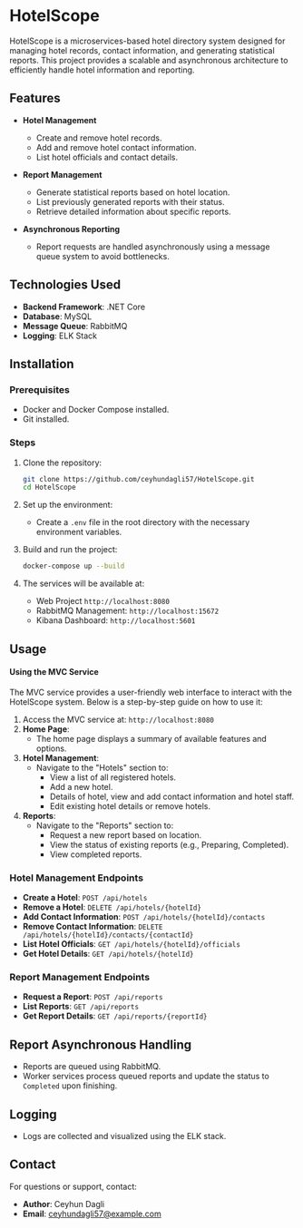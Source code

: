 # HotelScope

HotelScope is a microservices-based hotel directory system designed for managing hotel records, contact information, and generating statistical reports. This project provides a scalable and asynchronous architecture to efficiently handle hotel information and reporting.

## Features

- **Hotel Management**
  - Create and remove hotel records.
  - Add and remove hotel contact information.
  - List hotel officials and contact details.

- **Report Management**
  - Generate statistical reports based on hotel location.
  - List previously generated reports with their status.
  - Retrieve detailed information about specific reports.

- **Asynchronous Reporting**
  - Report requests are handled asynchronously using a message queue system to avoid bottlenecks.

## Technologies Used

- **Backend Framework**: .NET Core
- **Database**: MySQL
- **Message Queue**: RabbitMQ
- **Logging**: ELK Stack

## Installation

### Prerequisites

- Docker and Docker Compose installed.
- Git installed.

### Steps

1. Clone the repository:
   ```bash
   git clone https://github.com/ceyhundagli57/HotelScope.git
   cd HotelScope
   ```

2. Set up the environment:
   - Create a `.env` file in the root directory with the necessary environment variables.

3. Build and run the project:
   ```bash
   docker-compose up --build
   ```

4. The services will be available at:
   - Web Project `http://localhost:8080`
   - RabbitMQ Management: `http://localhost:15672`
   - Kibana Dashboard: `http://localhost:5601`

## Usage

#### Using the MVC Service
The MVC service provides a user-friendly web interface to interact with the HotelScope system. Below is a step-by-step guide on how to use it:

1. Access the MVC service at: `http://localhost:8080`
2. **Home Page**:
   - The home page displays a summary of available features and options.
3. **Hotel Management**:
   - Navigate to the "Hotels" section to:
     - View a list of all registered hotels.
     - Add a new hotel.
     - Details of hotel, view and add contact information and hotel staff.
     - Edit existing hotel details or remove hotels.
4. **Reports**:
   - Navigate to the "Reports" section to:
     - Request a new report based on location.
     - View the status of existing reports (e.g., Preparing, Completed).
     - View completed reports.

### Hotel Management Endpoints

- **Create a Hotel**: `POST /api/hotels`
- **Remove a Hotel**: `DELETE /api/hotels/{hotelId}`
- **Add Contact Information**: `POST /api/hotels/{hotelId}/contacts`
- **Remove Contact Information**: `DELETE /api/hotels/{hotelId}/contacts/{contactId}`
- **List Hotel Officials**: `GET /api/hotels/{hotelId}/officials`
- **Get Hotel Details**: `GET /api/hotels/{hotelId}`

### Report Management Endpoints

- **Request a Report**: `POST /api/reports`
- **List Reports**: `GET /api/reports`
- **Get Report Details**: `GET /api/reports/{reportId}`


## Report Asynchronous Handling

- Reports are queued using RabbitMQ.
- Worker services process queued reports and update the status to `Completed` upon finishing.

## Logging

- Logs are collected and visualized using the ELK stack.


## Contact

For questions or support, contact:
- **Author**: Ceyhun Dagli
- **Email**: [ceyhundagli57@example.com](mailto:ceyhundagli57@example.com)

